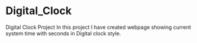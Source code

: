 # Digital_Clock
Digital Clock Project
In this project I have created webpage showing current system time with seconds in Digital clock style.

